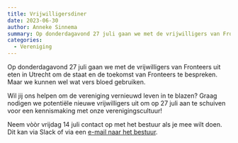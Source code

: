 ```yaml
---
title: Vrijwilligersdiner
date: 2023-06-30
author: Anneke Sinnema
summary: Op donderdagavond 27 juli gaan we met de vrijwilligers van Fronteers uit eten in Utrecht om de staat en de toekomst van Fronteers te bespreken. Maar we kunnen wel wat vers bloed gebruiken.
categories: 
  - Vereniging
---
```

Op donderdagavond 27 juli gaan we met de vrijwilligers van Fronteers uit eten in Utrecht om de staat en de toekomst van Fronteers te bespreken. Maar we kunnen wel wat vers bloed gebruiken.

Wil jij ons helpen om de vereniging vernieuwd leven in te blazen? Graag nodigen we potentiële nieuwe vrijwilligers uit om op 27 juli aan te schuiven voor een kennismaking met onze verenigingscultuur!

Neem vòòr vrijdag 14 juli contact op met het bestuur als je mee wilt doen. Dit kan via Slack of via een [e-mail naar het bestuur](mailto:bestuur@fronteers.nl).